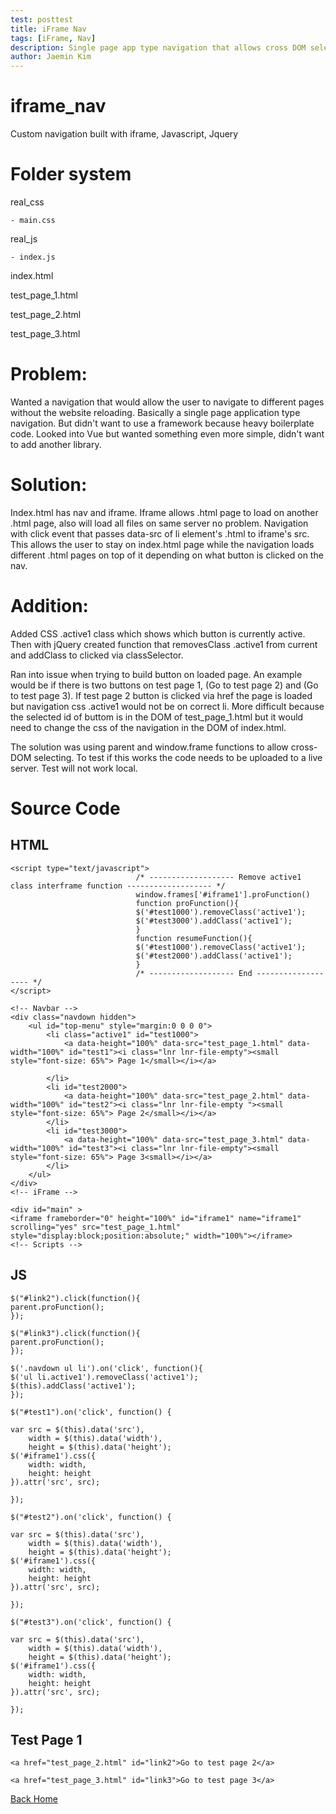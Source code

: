```yaml
---
test: posttest
title: iFrame Nav
tags: [iFrame, Nav]
description: Single page app type navigation that allows cross DOM selecting, vanilla javascript.
author: Jaemin Kim
--- 
```


# iframe_nav
Custom navigation built with iframe, Javascript, Jquery

# Folder system
real_css

    - main.css

real_js

    - index.js

index.html

test_page_1.html

test_page_2.html

test_page_3.html

# Problem:
Wanted a navigation that would allow the user to navigate to different pages without the website reloading. Basically a single page application type navigation. But didn't want to use a framework because heavy boilerplate code. Looked into Vue but wanted something even more simple, didn't want to add another library.

# Solution: 
Index.html has nav and iframe. Iframe allows .html page to load on another .html page, also will load all files on same server no problem. Navigation with click event that passes data-src of li element's .html to iframe's src. This allows the user to stay on index.html page while the navigation loads different .html pages on top of it depending on what button is clicked on the nav. 

# Addition: 
Added CSS .active1 class which shows which button is currently active. Then with jQuery created function that removesClass .active1 from current and addClass to clicked via classSelector.

Ran into issue when trying to build button on loaded page. An example would be if there is two buttons on test page 1, (Go to test page 2) and (Go to test page 3). If test page 2 button is clicked via href the page is loaded but navigation css .active1 would not be on correct li. More difficult because the selected id of buttom is in the DOM of test_page_1.html but it would need to change the css of the navigation in the DOM of index.html. 

The solution was using parent and window.frame functions to allow cross-DOM selecting. To test if this works the code needs to be uploaded to a live server. Test will not work local. 

# Source Code

## HTML

    <script type="text/javascript">
                                /* ------------------- Remove active1 class interframe function ------------------- */
                                window.frames['#iframe1'].proFunction()
                                function proFunction(){
                                $('#test1000').removeClass('active1');
                                $('#test3000').addClass('active1');
                                }
                                function resumeFunction(){
                                $('#test1000').removeClass('active1');
                                $('#test2000').addClass('active1');
                                }
                                /* ------------------- End ------------------- */
    </script>

    <!-- Navbar -->
    <div class="navdown hidden">
        <ul id="top-menu" style="margin:0 0 0 0">
            <li class="active1" id="test1000">
                <a data-height="100%" data-src="test_page_1.html" data-width="100%" id="test1"><i class="lnr lnr-file-empty"><small style="font-size: 65%"> Page 1</small></i></a>

            </li>
            <li id="test2000">
                <a data-height="100%" data-src="test_page_2.html" data-width="100%" id="test2"><i class="lnr lnr-file-empty "><small style="font-size: 65%"> Page 2</small></i></a>
            </li>
            <li id="test3000">
                <a data-height="100%" data-src="test_page_3.html" data-width="100%" id="test3"><i class="lnr lnr-file-empty"><small style="font-size: 65%"> Page 3<small></i></a>
            </li>
        </ul>
    </div>
    <!-- iFrame -->

    <div id="main" >
    <iframe frameborder="0" height="100%" id="iframe1" name="iframe1" scrolling="yes" src="test_page_1.html" 
    style="display:block;position:absolute;" width="100%"></iframe> 
    <!-- Scripts -->

## JS

    $("#link2").click(function(){
    parent.proFunction();
    });

    $("#link3").click(function(){
    parent.proFunction();
    });

    $('.navdown ul li').on('click', function(){
    $('ul li.active1').removeClass('active1');
    $(this).addClass('active1');
    });

    $("#test1").on('click', function() {

    var src = $(this).data('src'),
        width = $(this).data('width'),
        height = $(this).data('height');
    $('#iframe1').css({
        width: width,
        height: height
    }).attr('src', src);

    });

    $("#test2").on('click', function() {

    var src = $(this).data('src'),
        width = $(this).data('width'),
        height = $(this).data('height');
    $('#iframe1').css({
        width: width,
        height: height
    }).attr('src', src);

    });

    $("#test3").on('click', function() {

    var src = $(this).data('src'),
        width = $(this).data('width'),
        height = $(this).data('height');
    $('#iframe1').css({
        width: width,
        height: height
    }).attr('src', src);

    });

## Test Page 1

    <a href="test_page_2.html" id="link2">Go to test page 2</a>

    <a href="test_page_3.html" id="link3">Go to test page 3</a>

[Back Home](https://jaemnkm.github.io/jekyll-now/)